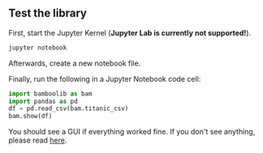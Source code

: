 ## Test the library

First, start the Jupyter Kernel (**Jupyter Lab is currently not supported!**).

```bash
jupyter notebook
```

Afterwards, create a new notebook file.

Finally, run the following in a Jupyter Notebook code cell:

```python
import bamboolib as bam
import pandas as pd
df = pd.read_csv(bam.titanic_csv)
bam.show(df)
```

You should see a GUI if everything worked fine. If you don't see anything, please read [here](https://github.com/tkrabel/bamboolib/blob/master/installation/troubleshooting/troubleshooting.md#troubleshooting-installation-errors).
